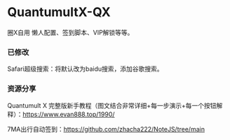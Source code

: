 # QuantumultX-QX
圈X自用
懒人配置、签到脚本、VIP解锁等等。

### 已修改
Safari超级搜索：将默认改为baidu搜索，添加谷歌搜索。

### 资源分享
Quantumult X 完整版新手教程（图文结合非常详细+每一步演示+每一个按钮解释）：https://www.evan888.top/1990/

7MA出行自动签到：https://github.com/zhacha222/NoteJS/tree/main
